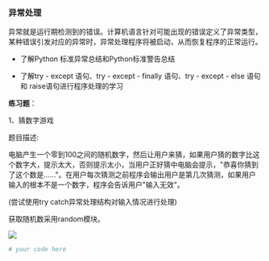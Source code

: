 ### 异常处理

异常就是运行期检测到的错误。计算机语言针对可能出现的错误定义了异常类型，某种错误引发对应的异常时，异常处理程序将被启动，从而恢复程序的正常运行。
- 了解Python 标准异常总结和Python标准警告总结

- 了解try - except 语句、try - except - finally 语句、try - except - else 语句和 raise语句进行程序处理的学习


 **练习题**：

1、猜数字游戏

题目描述:

电脑产生一个零到100之间的随机数字，然后让用户来猜，如果用户猜的数字比这个数字大，提示太大，否则提示太小，当用户正好猜中电脑会提示，"恭喜你猜到了这个数是......"。在用户每次猜测之前程序会输出用户是第几次猜测，如果用户输入的根本不是一个数字，程序会告诉用户"输入无效"。

(尝试使用try catch异常处理结构对输入情况进行处理)

获取随机数采用random模块。

![](https://img-blog.csdnimg.cn/20200714230819193.png)

```python
# your code here
   
